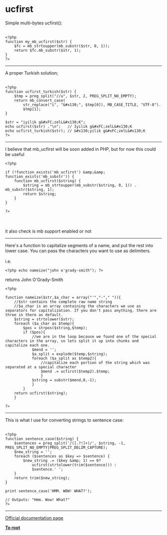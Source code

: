 # ucfirst



Simple multi-bytes ucfirst():<br><br>

```
<?php
function my_mb_ucfirst($str) {
    $fc = mb_strtoupper(mb_substr($str, 0, 1));
    return $fc.mb_substr($str, 1);
}
?>
```
  

---

A proper Turkish solution;<br><br>

```
<?php
function ucfirst_turkish($str) {
    $tmp = preg_split("//u", $str, 2, PREG_SPLIT_NO_EMPTY);
    return mb_convert_case(
        str_replace("i", "&#x130;", $tmp[0]), MB_CASE_TITLE, "UTF-8").
        $tmp[1];
}

$str = "iyilik g&#xFC;zelL&#x130;K";
echo ucfirst($str) ."\n";   // Iyilik g&#xFC;zelL&#x130;K
echo ucfirst_turkish($str); // &#x130;yilik g&#xFC;zelL&#x130;K
?>
```
  

---

I believe that mb_ucfirst will be soon added in PHP, but for now this could be useful<br>

```
<?php

if (!function_exists('mb_ucfirst') &amp;&amp; function_exists('mb_substr')) {
    function mb_ucfirst($string) {
        $string = mb_strtoupper(mb_substr($string, 0, 1)) . mb_substr($string, 1);
        return $string;
    }
}

?>
```
<br><br>it also check is mb support enabled or not  

---

Here&apos;s a function to capitalize segments of a name, and put the rest into lower case. You can pass the characters you want to use as delimiters.<br><br>i.e. 

```
<?php echo nameize("john o'grady-smith"); ?>
```


returns John O'Grady-Smith



```
<?php

function nameize($str,$a_char = array("'","-"," ")){    
    //$str contains the complete raw name string
    //$a_char is an array containing the characters we use as separators for capitalization. If you don't pass anything, there are three in there as default.
    $string = strtolower($str);
    foreach ($a_char as $temp){
        $pos = strpos($string,$temp);
        if ($pos){
            //we are in the loop because we found one of the special characters in the array, so lets split it up into chunks and capitalize each one.
            $mend = '';
            $a_split = explode($temp,$string);
            foreach ($a_split as $temp2){
                //capitalize each portion of the string which was separated at a special character
                $mend .= ucfirst($temp2).$temp;
                }
            $string = substr($mend,0,-1);
            }    
        }
    return ucfirst($string);
    }

?>
```
  

---

This is what I use for converting strings to sentence case:<br><br>

```
<?php
function sentence_case($string) {
    $sentences = preg_split('/([.?!]+)/', $string, -1, PREG_SPLIT_NO_EMPTY|PREG_SPLIT_DELIM_CAPTURE);
    $new_string = '';
    foreach ($sentences as $key => $sentence) {
        $new_string .= ($key &amp; 1) == 0?
            ucfirst(strtolower(trim($sentence))) :
            $sentence.' ';
    }
    return trim($new_string);
}

print sentence_case('HMM. WOW! WHAT?');

// Outputs: "Hmm. Wow! What?"
?>
```
  

---

[Official documentation page](https://www.php.net/manual/en/function.ucfirst.php)

**[To root](/README.md)**